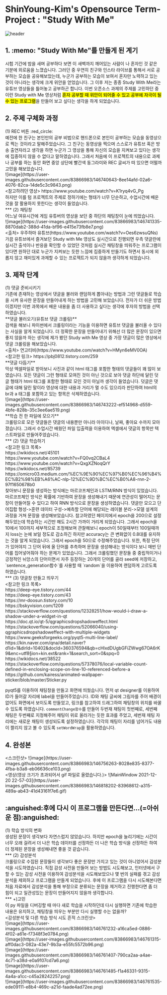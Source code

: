 <h1>ShinYoung-Kim's Opensource Term-Project : "Study With Me"</h1>

![header](https://capsule-render.vercel.app/api?type=waving&color=0:EEFF00,100:a82da8&height=120&section=header&text=Study%20With%20Me&fontSize=90&animation=twinkling)
<h2>1. :memo: "Study With Me"를 만들게 된 계기</h2>
시험 기간에 밤을 새며 공부하다 보면 이 새벽까지 깨어있는 사람이 나 혼자인 것 같은 기분에 외로움을 느꼈습니다. 그러던 중 우연히 친구와 인스타 라이브를 통해서 서로 공부하는 모습을 공유해보았는데, 누군가 공부하는 모습이 보여서 혼자만 노력하고 있는 것이 아니라는 생각에 크게 위안을 얻었습니다. 그 이후 저는 종종 Study With Me라는 유튜브 영상들을 틀어놓고 공부하곤 합니다. 이번 오픈소스 과제의 주제를 고민하던 중 이런 Study with Me 영상처럼 <mark>혼자 공부할 때 위안이 되어줄 수 있고 공부에 자극이 될 수 있는 프로그램</mark>을 만들어 보고 싶다는 생각을 하게 되었습니다. 
<h2>2. 주제 구체화 과정</h2>
(1) REC 버튼 :red_circle:<br>
예전에 한 친구는 본인만의 공부 비법으로 핸드폰으로 본인이 공부하는 모습을 동영상으로 찍는 것이라고 말해주었습니다. 그 친구는 동영상을 찍으며 스스로가 유튜브 혹은 방송 출연자라고 생각을 하면 누군가 그 영상을 통해 자신의 모습을 지켜보고 있다는 생각에 집중하지 않을 수 없다고 말하였습니다. 그래서 처음에 이 프로젝트의 내용으로 과제나 공부를 하는 동안 화면 중앙 상단에 빨간색 동그라미와 REC 글씨가 떠 있으면 어떨까 고민을 해보았습니다.<br>
![image](https://user-images.githubusercontent.com/83866983/146740643-8ee14afd-02a6-4076-82ca-14de5c3c9843.png)<br>
<참고하려던 영상> https://www.youtube.com/watch?v=K1ryq4vG_Pg<br>
하지만 이를 텀 프로젝트의 주제로 정하기에는 형태가 너무 단순하고, 수업시간에 배운 것을 잘 활용하지 못한다는 생각이 들었습니다.<br>
***
(2) 채팅창<br>
어느날 여유시간에 게임 유튜버의 영상을 보던 중 하단의 채팅창이 눈에 띄었습니다.<br>
![image](https://user-images.githubusercontent.com/83866983/146741335-8870dab2-388d-41da-bf96-e415e73fb8e7.png)<br>
<출처> 우주하마 유튜브(https://www.youtube.com/watch?v=Oes6zwsuQNs)<br>
가끔 유튜브에서 즐겨보던 Study with Me 영상도 실시간으로 진행되면 우측 댓글란에 실시간 출석이나 반응을 확인할 수 있었던 것처럼 실시간 채팅창을 띄워주는 프로그램이 있다면 원하던 대로 누군가 지켜보는 듯한 느낌에 집중하게 만들기도 하면서 동시에 외롭지 않고 재미있게 과제할 수 있는 프로젝트가 되지 않을까 생각하게 되었습니다.<br>
<h2>3. 제작 단계</h2>
(1) 댓글 준비시키기<br>
기존에 존재하는 영상에서 댓글을 불러와 랜덤하게 뽑아내는 방법과 그런 댓글들로 학습을 시켜 유사한 문장을 만들어내게 하는 방법을 고민해 보았습니다. 전자가 더 쉬운 방법이겠지만 이번 과목에서 배운 내용을 좀 더 사용하고 싶다는 생각에 후자의 방법을 선택하였습니다.<br>
**댓글 불러오기(유튜브 댓글 크롤링)** <br>
검색을 해보니 파이썬에서 크롤링이라는 기능을 이용하면 유튜브 댓글을 불러올 수 있다는 사실을 알게 되었습니다. 더 정확한 문장을 만들어내기 위해선 더 많은 문장이 있으면 좋지 않을까 하는 생각에 제가 봤던 Study with Me 영상 중 가장 댓글이 많은 영상에서 댓글 크롤링을 해보았습니다. <br>
<출처> 연고티비(https://www.youtube.com/watch?v=HMyn6eMV0OA)<br>
<참고한 링크> https://pbj0812.tistory.com/259<br>
**댓글 다듬기** <br>
막상 엑셀파일로 받아보니 사진과 같이 html 태그를 포함한 형태의 댓글들이 꽤 많이 보였습니다. 모든 댓글이 그런 형태로 모여진 것이 아닌 것으로 보아 댓글 하단에 달린 덧글 형태가 html 태그를 포함한 형태로 모인 것이 아닐까 생각이 들었습니다. 덧글은 댓글에 대해 달린 말이라 영상에 대한 내용과 거리가 멀 수도 있으리라 판단하여 html의 br과 a 태그를 포함하고 있는 항목은 삭제하였습니다. <br>
![image](https://user-images.githubusercontent.com/83866983/146743222-ef514968-d559-4bfe-828b-35c3ee6ae519.png)<br>
**학습 전 한 파일에 모으기** <br>
크롤링으로 모은 댓글들은 댓글의 내용뿐만 아니라 아이디나, 날짜, 좋아요 수까지 모아졌습니다. 그래서 수업시간 배웠던 파일 입출력을 이용하여 엑셀에서 댓글의 항목만 텍스트파일로 만들어주었습니다.<br> 
***
(2) 댓글 학습하기<br>
<참고한 링크 목록><br>
https://wikidocs.net/45101<br>
https://www.youtube.com/watch?v=FQ0vq2CBaL4<br>
https://www.youtube.com/watch?v=QxgXZNoqQrY<br>
https://wikidocs.net/85739<br>
https://omicro03.medium.com/%EC%9E%90%EC%97%B0%EC%96%B4%EC%B2%98%EB%A6%AC-nlp-12%EC%9D%BC%EC%B0%A8-rnn-2-97f1650678b0<br>
찾아보니 문장을 생성하는 방식에는 마르코프체인과 LSTM/RNN 방식이 있었습니다. 마르코프체인 방식은 확률에 기반하여 문장을 생성해내기 때문에 연관성이 떨어지는 문장이 만들어질 수 있다고 하여 RNN 방식으로 문장을 생성하였습니다. 댓글만 모으고 단어집합 형성->훈련 데이터 구성->예측할 단어에 해당되는 레이블 분리->모델 설계의 과정을 거쳐 문장을 생성해보았습니다. 참고하였던 페이지에서 epoch을 200으로 설정해두었는데 학습하는 시간만 해도 2시간 가까이 거리게 되었습니다. 그래서 epoch을 10에서 100까지 세부적으로 조정해보며 관찰해보니 epoch이 50일때부터 100일때까지 loss는 눈에 보일 정도로 감소하긴 하지만 accuracy는 큰 변화없이 0.8대를 유지하는 것을 알게 되었습니다. 그래서 epoch을 50으로 수정해주었습니다. 또한, 특정 단어가 있어야지 그 단어 뒤에 올 단어를 추측하며 문장을 생성해내는 방식이다 보니 매번 단어를 집어넣어줘야 하는 문제가 있었습니다. 그래서 크롤링했던 문장들 중 중립적이거나 긍정적인 뉘앙스의 단어이면서 자주 등장하는 20개의 단어를 골라 seed에 저장하고, `sentence_generation함수`를 사용할 때 `random`을 이용하여 랜덤하게 고르도록 하였습니다.<br>
***
(3) 댓글창 만들고 띄우기<br>
<참고한 링크 목록><br>
https://deep-eye.tistory.com/44<br>
https://deep-eye.tistory.com/43<br>
https://mr-doosun.tistory.com/10<br>
https://bskyvision.com/1209<br>
https://stackoverflow.com/questions/12328251/how-would-i-draw-a-shadow-under-a-widget-in-qt<br>
https://doc.qt.io/qt-5/qgraphicsdropshadoweffect.html<br>
https://stackoverflow.com/questions/52066040/using-qgraphicsdropshadoweffect-with-multiple-widgets<br>
https://www.geeksforgeeks.org/pyqt5-multi-line-label/<br>
https://kin.naver.com/qna/detail.naver?d1id=1&dirId=10402&docId=360376594&qb=cHlxdDUgbGFiZWwg67OA6rK9&enc=utf8&section=kin.ext&rank=1&search_sort=0&spq=0<br>
https://wikidocs.net/38522<br>
https://stackoverflow.com/questions/57378076/local-variable-count-defined-in-enclosing-scope-on-line-10-referenced-before-a<br>
https://github.com/kairess/animated-wallpaper-sticker/blob/master/Sticker.py<br>

pyqt5를 이용하여 채팅창을 만들고 화면에 띄웠습니다. 먼저 qt designer를 이용하여 ID가 들어갈 자리에 label을 만들어주었습니다. ID와 채팅 글씨에 그림자를 주어 배경이 없어도 화면에서 보이도록 만들었고, 링크를 참고하여 드래그하여 채팅창의 위치를 바꿀 수 있도록 하였습니다. `commentChange함수`를 만들어 두번재 채팅이 첫번째로, 세번째 채팅은 두번째로 지정해주어 채팅이 위로 올라가는 듯한 효과를 주었고, 세번재 채팅 자리에는 새로운 채팅이 생성되도록 설정하였습니다. 각각의 채팅이 자리를 넘어가도 내용이 짤리지 않고 볼 수 있도록 `setWordWrap`을 활용하였습니다.<br>
<h2>4. 완성본</h2>
<스크린샷> ![image](https://user-images.githubusercontent.com/83866983/146756263-8028e835-8377-4fba-b3a8-eb06636ce103.png)<br>
<영상(영상 크기가 초과되어서 gif 파일로 올렸습니다.)> ![MainWindow 2021-12-20 22-57-03](https://user-images.githubusercontent.com/83866983/146818202-83968612-a315-489a-ab43-41d43161f7e6.gif)<br>
<h2>:anguished:후에 다시 이 프로그램을 만든다면...(=아쉬운 점):anguished:</h2>
(1) 학습 방식의 변화<br>
생성된 문장이 생각보다 자연스럽지 않았습니다. 하지만 epoch을 늘리기에는 시간이 너무 오래 걸려서 더 나은 학습 데이터를 선정하든 더 나은 학습 방식을 선정하든 하여 더 정제된 문장을 생성해내면 좋을 것 같습니다.<br>
***
(2) 감성분석<br>
크롤링으로 수집된 문장들이 생각보다 좋은 문장만 가지고 있는 것이 아니었어서 감성분석을 시도하였습니다. 직접 감성 사전을 만들어 보는 방법도 시도해보고, 인터넷에서 구할 수 있는 감성 사전을 이용하여 감성분석을 시도해보았으나 몇 번의 실패를 겪고 감성분석을 제외하고 프로그램을 만들게 되었습니다. 후에 이 프로그램을 다시 시도해본다면 처음 자료에서 감성분석을 통해 부정으로 분류되는 문장을 제거하고 진행한다면 좀 더 힘이 되고 일관성있는 문장이 만들어지지 않을까 생각합니다.<br>
***
+)고민<br>
이 py 파일을 디버깅할 때 마다 새로 학습을 시작하던데 다시 실행하면 기존에 학습한 내용은 유지하고, 채팅창을 띄우는 부분만 다시 실행할 수는 없을까?<br>
<감성분석 및 다른 학습 방식 시도 흔적 스크린샷><br>
![image](https://user-images.githubusercontent.com/83866983/146761232-a16ca5ed-0886-4f02-a61e-f7348f3e0784.png)<br>
![image](https://user-images.githubusercontent.com/83866983/146761315-aff0dac3-082a-43e7-9b3a-e55fc5572b96.png)<br>
![image](https://user-images.githubusercontent.com/83866983/146761407-790ca2aa-a4ae-4c71-a38d-e0a9107cd7a6.png)<br>
![image](https://user-images.githubusercontent.com/83866983/146761485-f1a46331-9315-4a4a-a1cc-c45a28242257.png)<br>
![image](https://user-images.githubusercontent.com/83866983/146761535-ede09111-e8b4-469c-a21d-faade4ad72ee.png)<br>


